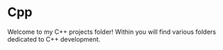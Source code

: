 # Cpp
Welcome to my C++ projects folder! 
Within you will find various folders dedicated to C++ development.
